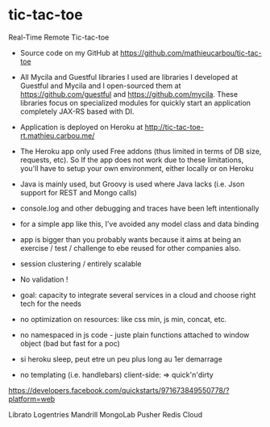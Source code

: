 # tic-tac-toe
Real-Time Remote Tic-tac-toe

* Source code on my GitHub at https://github.com/mathieucarbou/tic-tac-toe

* All Mycila and Guestful libraries I used are libraries I developed at Guestful and Mycila and I open-sourced them at https://github.com/guestful and https://github.com/mycila. 
These libraries focus on specialized modules for quickly start an application completely JAX-RS based with DI. 

* Application is deployed on Heroku at http://tic-tac-toe-rt.mathieu.carbou.me/

* The Heroku app only used Free addons (thus limited in terms of DB size, requests, etc). So If the app does not work due to these limitations, you'll have to setup your own environment, either locally or on Heroku

* Java is mainly used, but Groovy is used where Java lacks (i.e. Json support for REST and Mongo calls)

* console.log and other debugging and traces have been left intentionally 

* for a simple app like this, I've avoided any model class and data binding

* app is bigger than you probably wants because it aims at being an exercise / test / challenge to ebe reused for other companies also.

* session clustering / entirely scalable

* No validation !

* goal: capacity to integrate several services in a cloud and choose right tech for the needs

* no optimization on resources: like css min, js min, concat, etc.

* no namespaced in js code - juste plain functions attached to window object (bad but fast for a poc)

* si heroku sleep, peut etre un peu plus long au 1er demarrage

* no templating (i.e. handlebars) client-side: => quick'n'dirty

https://developers.facebook.com/quickstarts/971673849550778/?platform=web


Librato
Logentries
Mandrill
MongoLab
Pusher
Redis Cloud
